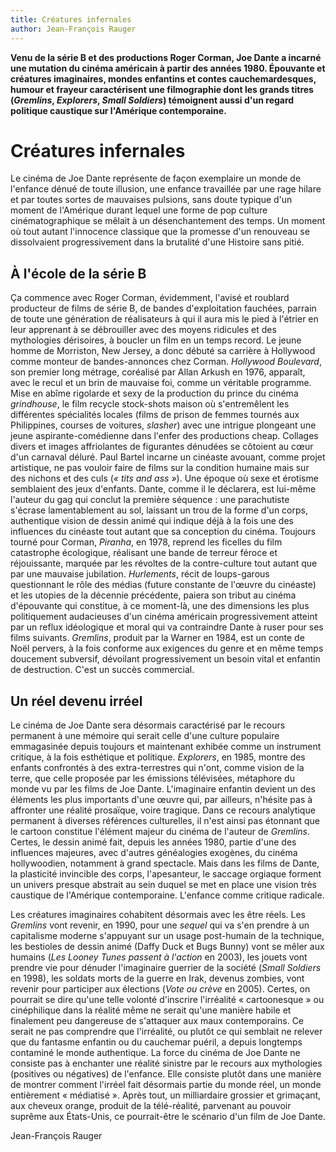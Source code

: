 ```yaml
---
title: Créatures infernales
author: Jean-François Rauger
---
```


**Venu de la série B et des productions Roger Corman, Joe Dante a incarné une mutation du cinéma américain à partir des années 1980. Épouvante et créatures imaginaires, mondes enfantins et contes cauchemardesques, humour et frayeur caractérisent une filmographie dont les grands titres (_Gremlins_, _Explorers_, _Small Soldiers_) témoignent aussi d'un regard politique caustique sur l'Amérique contemporaine.**

# Créatures infernales

Le cinéma de Joe Dante représente de façon exemplaire un monde de l'enfance dénué de toute illusion, une enfance travaillée par une rage hilare et par toutes sortes de mauvaises pulsions, sans doute typique d'un moment de l'Amérique durant lequel une forme de pop culture cinématographique se mêlait à un désenchantement des temps. Un moment où tout autant l'innocence classique que la promesse d'un renouveau se dissolvaient progressivement dans la brutalité d'une Histoire sans pitié.

## À l'école de la série B

Ça commence avec Roger Corman, évidemment, l'avisé et roublard producteur de films de série B, de bandes d'exploitation fauchées, parrain de toute une génération de réalisateurs à qui il aura mis le pied à l'étrier en leur apprenant à se débrouiller avec des moyens ridicules et des mythologies dérisoires, à boucler un film en un temps record. Le jeune homme de Morriston, New Jersey, a donc débuté sa carrière à Hollywood comme monteur de bandes-annonces chez Corman. _Hollywood Boulevard_, son premier long métrage, coréalisé par Allan Arkush en 1976, apparaît, avec le recul et un brin de mauvaise foi, comme un véritable programme. Mise en abîme rigolarde et sexy de la production du prince du cinéma _grindhouse_, le film recycle stock-shots maison où s'entremêlent les différentes spécialités locales (films de prison de femmes tournés aux Philippines, courses de voitures, _slasher_) avec une intrigue plongeant une jeune aspirante-comédienne dans l'enfer des productions cheap. Collages divers et images affriolantes de figurantes dénudées se côtoient au cœur d'un carnaval déluré. Paul Bartel incarne un cinéaste avouant, comme projet artistique, ne pas vouloir faire de films sur la condition humaine mais sur des nichons et des culs (_« tits and ass »_). Une époque où sexe et érotisme semblaient des jeux d'enfants. Dante, comme il le déclarera, est lui-même l'auteur du gag qui conclut la première séquence : une parachutiste s'écrase lamentablement au sol, laissant un trou de la forme d'un corps, authentique vision de dessin animé qui indique déjà à la fois une des influences du cinéaste tout autant que sa conception du cinéma. Toujours tourné pour Corman, _Piranha_, en 1978, reprend les ficelles du film catastrophe écologique, réalisant une bande de terreur féroce et réjouissante, marquée par les révoltes de la contre-culture tout autant que par une mauvaise jubilation. _Hurlements_, récit de loups-garous questionnant le rôle des médias (future constante de l'œuvre du cinéaste) et les utopies de la décennie précédente, paiera son tribut au cinéma d'épouvante qui constitue, à ce moment-là, une des dimensions les plus politiquement audacieuses d'un cinéma américain progressivement atteint par un reflux idéologique et moral qui va contraindre Dante à ruser pour ses films suivants. _Gremlins_, produit par la Warner en 1984, est un conte de Noël pervers, à la fois conforme aux exigences du genre et en même temps doucement subversif, dévoilant progressivement un besoin vital et enfantin de destruction. C'est un succès commercial.

## Un réel devenu irréel

Le cinéma de Joe Dante sera désormais caractérisé par le recours permanent à une mémoire qui serait celle d'une culture populaire emmagasinée depuis toujours et maintenant exhibée comme un instrument critique, à la fois esthétique et politique. _Explorers_, en 1985, montre des enfants confrontés à des extra-terrestres qui n'ont, comme vision de la terre, que celle proposée par les émissions télévisées, métaphore du monde vu par les films de Joe Dante. L'imaginaire enfantin devient un des éléments les plus importants d'une œuvre qui, par ailleurs, n'hésite pas à affronter une réalité prosaïque, voire tragique. Dans ce recours analytique permanent à diverses références culturelles, il n'est ainsi pas étonnant que le cartoon constitue l'élément majeur du cinéma de l'auteur de _Gremlins_. Certes, le dessin animé fait, depuis les années 1980, partie d'une des influences majeures, avec d'autres généalogies exogènes, du cinéma hollywoodien, notamment à grand spectacle. Mais dans les films de Dante, la plasticité invincible des corps, l'apesanteur, le saccage orgiaque forment un univers presque abstrait au sein duquel se met en place une vision très caustique de l'Amérique contemporaine. L'enfance comme critique radicale.

Les créatures imaginaires cohabitent désormais avec les être réels. Les _Gremlins_ vont revenir, en 1990, pour une _sequel_ qui va s'en prendre à un capitalisme moderne s'appuyant sur un usage post-humain de la technique, les bestioles de dessin animé (Daffy Duck et Bugs Bunny) vont se mêler aux humains (_Les Looney Tunes passent à l'action_ en 2003), les jouets vont prendre vie pour dénuder l'imaginaire guerrier de la société (_Small Soldiers_ en 1998), les soldats morts de la guerre en Irak, devenus zombies, vont revenir pour participer aux élections (_Vote ou crève_ en 2005). Certes, on pourrait se dire qu'une telle volonté d'inscrire l'irréalité « cartoonesque » ou cinéphilique dans la réalité même ne serait qu'une manière habile et finalement peu dangereuse de s'attaquer aux maux contemporains. Ce serait ne pas comprendre que l'irréalité, ou plutôt ce qui semblait ne relever que du fantasme enfantin ou du cauchemar puéril, a depuis longtemps contaminé le monde authentique. La force du cinéma de Joe Dante ne consiste pas à enchanter une réalité sinistre par le recours aux mythologies (positives ou négatives) de l'enfance. Elle consiste plutôt dans une manière de montrer comment l'irréel fait désormais partie du monde réel, un monde entièrement « médiatisé ». Après tout, un milliardaire grossier et grimaçant, aux cheveux orange, produit de la télé-réalité, parvenant au pouvoir suprême aux États-Unis, ce pourrait-être le scénario d'un film de Joe Dante.

Jean-François Rauger
